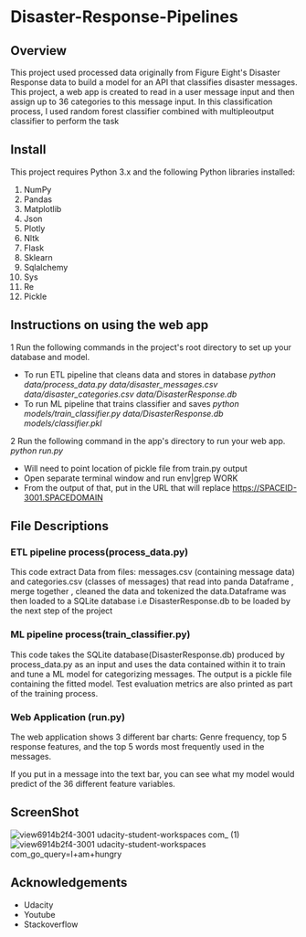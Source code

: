 # Disaster-Response-Pipelines

## Overview
This project used processed data originally from Figure Eight's Disaster Response data to build a model for an API that classifies disaster messages. This project, a web app is created to read in a user message input and then assign up to 36 categories to this message input. In this classification process, I used random forest classifier combined with multipleoutput classifier to perform the task

## Install
This project requires Python 3.x and the following Python libraries installed:
1.	NumPy
2.	Pandas
3.	Matplotlib
4.	Json
5.	Plotly
6.	Nltk
7.	Flask
8.	Sklearn
9.	Sqlalchemy
10.	Sys
11.	Re
12.	Pickle

## Instructions on using the web app

1	Run the following commands in the project's root directory to set up your database and model.
  -	To run ETL pipeline that cleans data and stores in database _python data/process_data.py data/disaster_messages.csv data/disaster_categories.csv data/DisasterResponse.db_
  -	To run ML pipeline that trains classifier and saves _python models/train_classifier.py data/DisasterResponse.db models/classifier.pkl_

2	Run the following command in the app's directory to run your web app. _python run.py_
  -	Will need to point location of pickle file from train.py output
  -	Open separate terminal window and run env|grep WORK
  -	From the output of that, put in the URL that will replace https://SPACEID-3001.SPACEDOMAIN


## File Descriptions
### ETL pipeline process(process_data.py)
This code extract Data from  files: messages.csv (containing message data) and categories.csv (classes of messages) that read into  panda Dataframe , merge together , cleaned   the data and tokenized the data.Dataframe was then loaded to a SQLite database i.e DisasterResponse.db to be loaded by the next step of the project

### ML pipeline process(train_classifier.py)
This code takes the SQLite database(DisasterResponse.db) produced by process_data.py as an input and uses the data contained within it to train and tune a ML model for categorizing messages. The output is a pickle file containing the fitted model. Test evaluation metrics are also printed as part of the training process.

### Web Application (run.py)
The web application shows 3 different bar charts: Genre frequency, top 5 response features, and the top 5 words most frequently used in the messages.

If you put in a message into the text bar, you can see what my model would predict of the 36 different feature variables.

## ScreenShot

![view6914b2f4-3001 udacity-student-workspaces com_ (1)](https://user-images.githubusercontent.com/71045070/96684141-f503f500-132f-11eb-9a80-92ff67093c07.png)
![view6914b2f4-3001 udacity-student-workspaces com_go_query=I+am+hungry](https://user-images.githubusercontent.com/71045070/96684209-15cc4a80-1330-11eb-84ee-9158c2587aea.png)


## Acknowledgements
- Udacity
- Youtube
- Stackoverflow

